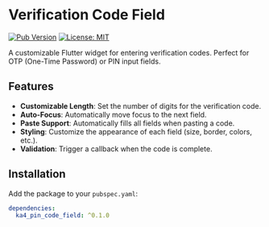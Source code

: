 # Verification Code Field

[![Pub Version](https://img.shields.io/pub/v/verification_code_field)](https://pub.dev/packages/verification_code_field)
[![License: MIT](https://img.shields.io/badge/license-MIT-purple.svg)](https://opensource.org/licenses/MIT)

A customizable Flutter widget for entering verification codes. Perfect for OTP (One-Time Password) or PIN input fields.


## Features

- **Customizable Length**: Set the number of digits for the verification code.
- **Auto-Focus**: Automatically move focus to the next field.
- **Paste Support**: Automatically fills all fields when pasting a code.
- **Styling**: Customize the appearance of each field (size, border, colors, etc.).
- **Validation**: Trigger a callback when the code is complete.

## Installation

Add the package to your `pubspec.yaml`:

```yaml
dependencies:
  ka4_pin_code_field: ^0.1.0